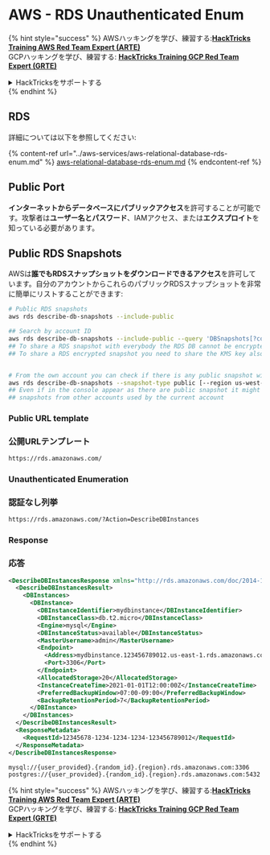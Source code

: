 # AWS - RDS Unauthenticated Enum

{% hint style="success" %}
AWSハッキングを学び、練習する:<img src="/.gitbook/assets/image.png" alt="" data-size="line">[**HackTricks Training AWS Red Team Expert (ARTE)**](https://training.hacktricks.xyz/courses/arte)<img src="/.gitbook/assets/image.png" alt="" data-size="line">\
GCPハッキングを学び、練習する: <img src="/.gitbook/assets/image (2).png" alt="" data-size="line">[**HackTricks Training GCP Red Team Expert (GRTE)**<img src="/.gitbook/assets/image (2).png" alt="" data-size="line">](https://training.hacktricks.xyz/courses/grte)

<details>

<summary>HackTricksをサポートする</summary>

* [**サブスクリプションプラン**](https://github.com/sponsors/carlospolop)をチェック！
* **💬 [**Discordグループ**](https://discord.gg/hRep4RUj7f)または[**telegramグループ**](https://t.me/peass)に参加するか、**Twitter** 🐦 [**@hacktricks\_live**](https://twitter.com/hacktricks\_live)**をフォローする。**
* **PRを提出してハッキングトリックを共有する** [**HackTricks**](https://github.com/carlospolop/hacktricks) および [**HackTricks Cloud**](https://github.com/carlospolop/hacktricks-cloud) githubリポジトリに。

</details>
{% endhint %}

## RDS

詳細については以下を参照してください:

{% content-ref url="../aws-services/aws-relational-database-rds-enum.md" %}
[aws-relational-database-rds-enum.md](../aws-services/aws-relational-database-rds-enum.md)
{% endcontent-ref %}

## Public Port

**インターネットからデータベースにパブリックアクセス**を許可することが可能です。攻撃者は**ユーザー名とパスワード**、IAMアクセス、または**エクスプロイト**を知っている必要があります。

## Public RDS Snapshots

AWSは**誰でもRDSスナップショットをダウンロードできるアクセス**を許可しています。自分のアカウントからこれらのパブリックRDSスナップショットを非常に簡単にリストすることができます:
```bash
# Public RDS snapshots
aws rds describe-db-snapshots --include-public

## Search by account ID
aws rds describe-db-snapshots --include-public --query 'DBSnapshots[?contains(DBSnapshotIdentifier, `284546856933:`) == `true`]'
## To share a RDS snapshot with everybody the RDS DB cannot be encrypted (so the snapshot won't be encryted)
## To share a RDS encrypted snapshot you need to share the KMS key also with the account


# From the own account you can check if there is any public snapshot with:
aws rds describe-db-snapshots --snapshot-type public [--region us-west-2]
## Even if in the console appear as there are public snapshot it might be public
## snapshots from other accounts used by the current account
```
### Public URL template

### 公開URLテンプレート

```html
https://rds.amazonaws.com/
```

### Unauthenticated Enumeration

### 認証なし列挙

```html
https://rds.amazonaws.com/?Action=DescribeDBInstances
```

### Response

### 応答

```xml
<DescribeDBInstancesResponse xmlns="http://rds.amazonaws.com/doc/2014-10-31/">
  <DescribeDBInstancesResult>
    <DBInstances>
      <DBInstance>
        <DBInstanceIdentifier>mydbinstance</DBInstanceIdentifier>
        <DBInstanceClass>db.t2.micro</DBInstanceClass>
        <Engine>mysql</Engine>
        <DBInstanceStatus>available</DBInstanceStatus>
        <MasterUsername>admin</MasterUsername>
        <Endpoint>
          <Address>mydbinstance.123456789012.us-east-1.rds.amazonaws.com</Address>
          <Port>3306</Port>
        </Endpoint>
        <AllocatedStorage>20</AllocatedStorage>
        <InstanceCreateTime>2021-01-01T12:00:00Z</InstanceCreateTime>
        <PreferredBackupWindow>07:00-09:00</PreferredBackupWindow>
        <BackupRetentionPeriod>7</BackupRetentionPeriod>
      </DBInstance>
    </DBInstances>
  </DescribeDBInstancesResult>
  <ResponseMetadata>
    <RequestId>12345678-1234-1234-1234-123456789012</RequestId>
  </ResponseMetadata>
</DescribeDBInstancesResponse>
```
```
mysql://{user_provided}.{random_id}.{region}.rds.amazonaws.com:3306
postgres://{user_provided}.{random_id}.{region}.rds.amazonaws.com:5432
```
{% hint style="success" %}
AWSハッキングを学び、練習する:<img src="/.gitbook/assets/image.png" alt="" data-size="line">[**HackTricks Training AWS Red Team Expert (ARTE)**](https://training.hacktricks.xyz/courses/arte)<img src="/.gitbook/assets/image.png" alt="" data-size="line">\
GCPハッキングを学び、練習する: <img src="/.gitbook/assets/image (2).png" alt="" data-size="line">[**HackTricks Training GCP Red Team Expert (GRTE)**<img src="/.gitbook/assets/image (2).png" alt="" data-size="line">](https://training.hacktricks.xyz/courses/grte)

<details>

<summary>HackTricksをサポートする</summary>

* [**サブスクリプションプラン**](https://github.com/sponsors/carlospolop)をチェック！
* 💬 [**Discordグループ**](https://discord.gg/hRep4RUj7f)や[**telegramグループ**](https://t.me/peass)に参加するか、**Twitter** 🐦 [**@hacktricks\_live**](https://twitter.com/hacktricks\_live)をフォローする。
* **PRを提出してハッキングトリックを共有する** [**HackTricks**](https://github.com/carlospolop/hacktricks)および[**HackTricks Cloud**](https://github.com/carlospolop/hacktricks-cloud)のGitHubリポジトリに。

</details>
{% endhint %}
